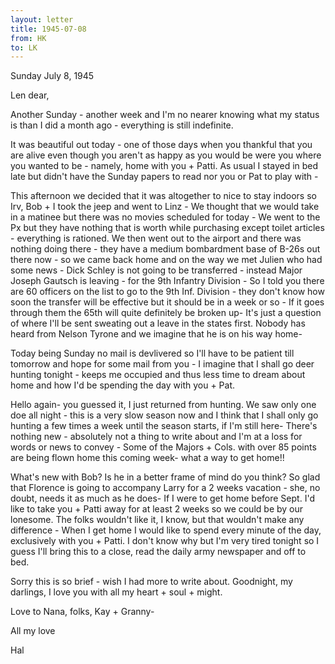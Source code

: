 ```yaml
---
layout: letter
title: 1945-07-08
from: HK
to: LK
---
```

<opening><dateline>Sunday July 8, 1945</dateline>

Len dear,

Another Sunday - another week and I'm no nearer knowing what my status is than I did a month ago - everything is still indefinite.

It was beautiful out today - one of those days when you thankful that you are alive even though you aren't as happy as you would be were you where you wanted to be - namely, home with you + Patti. As usual I stayed in bed late but didn't have the Sunday papers to read nor you or Pat to play with - 

This afternoon we decided that it was altogether to nice to stay indoors so Irv, Bob + I took the jeep and went to Linz - We thought that we would take in a matinee but there was no movies scheduled for today - We went to the Px but they have nothing that is worth while purchasing except toilet articles - everything is rationed. We then went out to the airport and there was nothing doing there - they have a medium bombardment base of B-26s out there now - so we came back home and on the way we met Julien who had some news - Dick Schley is not going to be transferred - instead Major Joseph Gautsch is leaving - for the 9th Infantry Division - So I told you there are 60 officers on the list to go to the 9th Inf. Division - they don't know how soon the transfer will be effective but it 
<pb>
should be in a week or so - If it goes through them the 65th will quite definitely be broken up- It's just a question of where I'll be sent sweating out a leave in the states first. Nobody has heard from Nelson Tyrone and we imagine that he is on his way home-

Today being Sunday no mail is devlivered so I'll have to be patient till tomorrow and hope for some mail from you - I imagine that I shall go deer hunting tonight - keeps me occupied and thus less time to dream about home and how I'd be spending the day with you + Pat.

Hello again- you guessed it, I just returned from hunting. We saw only one doe all night - this is a very slow season now and I think that I shall only go hunting a few times a week until the season starts, if I'm still here-
There's nothing new - absolutely not a thing to write about and I'm at a loss for words or news to convey - Some of the Majors + Cols. with over 85 points are being flown home this coming week- what a way to get home!!

What's new with Bob? Is he in a better frame of mind do you think? So glad that Florence is going to accompany Larry for a 2 weeks vacation - she, no doubt, needs it as much as he does- If I were 	to get home before Sept. I'd like to take you + Patti away for at least 2 weeks so we could be by our lonesome. The folks wouldn't like it, I know, but that wouldn't make any difference - When I get home I would like to spend every minute of the day, exclusively with you + Patti.
I don't know why but I'm very tired tonight so I guess I'll bring this to a close, read the daily army newspaper and off to bed.

Sorry this is so brief - wish I had more to write about.
Goodnight, my darlings, I love you with all my heart + soul + might.

<closing>Love to Nana, folks, Kay + Granny-

All my love</closing>

Hal